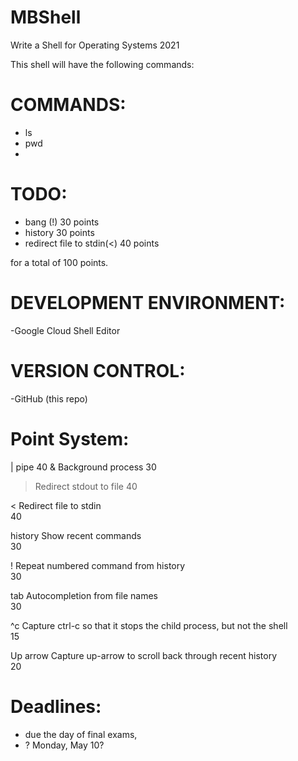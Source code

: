 # MBShell
Write a Shell for Operating Systems 2021

This shell will have the following commands:

# COMMANDS:
- ls
- pwd
- 
# TODO:

- bang (!) 30 points
- history 30 points
- redirect file to stdin(<) 40 points 

for a total of 100 points.

# DEVELOPMENT ENVIRONMENT:
-Google Cloud Shell Editor

# VERSION CONTROL:
-GitHub (this repo)

# Point System:

|	pipe	40
&	Background process	30
>	Redirect stdout to file	
40

< 	Redirect file to stdin	
40

history	Show recent commands	
30

!	Repeat numbered command from history	
30

tab	Autocompletion from file names	
30

^c	Capture ctrl-c so that it stops the child process, but not the shell	
15

Up arrow	Capture up-arrow to scroll back through recent history	
20

# Deadlines:
- due the day of final exams, 
- ? Monday, May 10?
